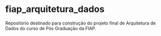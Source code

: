 # fiap_arquitetura_dados
Repositório destinado para construção do projeto final de Arquitetura de Dados do curso de Pós Graduação da FIAP. 
